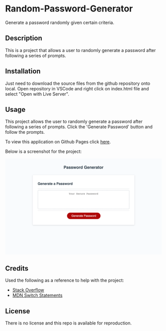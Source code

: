 # Random-Password-Generator
Generate a password randomly given certain criteria.

## Description

This is a project that allows a user to randomly generate a password after following a series of prompts.

## Installation

Just need to download the source files from the github repository onto local. Open repository in VSCode and right click on index.html file and select "Open with Live Server". 

## Usage

This project allows the user to randomly generate a password after following a series of prompts. Click the 'Generate Password' button and follow the prompts.


To view this application on Github Pages click [here](https://garrettanderson.github.io/random-password-generator/).

Below is a screenshot for the project:

![](assets/images/screenshot.png)

## Credits

Used the following as a reference to help with the project:

* [Stack Overflow](https://stackoverflow.com/questions/62627469/random-password-generator-with-prompts)
* [MDN Switch Statements](https://developer.mozilla.org/en-US/docs/Web/JavaScript/Reference/Statements/switch)


## License

There is no license and this repo is available for reproduction.

